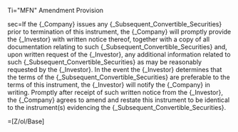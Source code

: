 Ti="MFN" Amendment Provision

sec=If the {_Company} issues any {_Subsequent_Convertible_Securities} prior to termination of this instrument, the {_Company} will promptly provide the {_Investor} with written notice thereof, together with a copy of all documentation relating to such {_Subsequent_Convertible_Securities} and, upon written request of the {_Investor}, any additional information related to such {_Subsequent_Convertible_Securities} as may be reasonably requested by the {_Investor}. In the event the {_Investor} determines that the terms of the {_Subsequent_Convertible_Securities} are preferable to the terms of this instrument, the {_Investor} will notify the {_Company} in writing. Promptly after receipt of such written notice from the {_Investor}, the {_Company} agrees to amend and restate this instrument to be identical to the instrument(s) evidencing the {_Subsequent_Convertible_Securities}.

=[Z/ol/Base]

